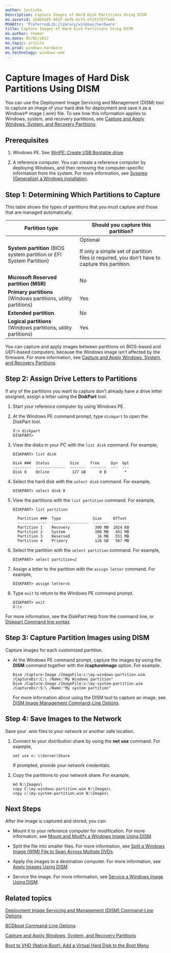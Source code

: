```yaml
---
author: Justinha
Description: Capture Images of Hard Disk Partitions Using DISM
ms.assetid: 164b9185-402f-4afb-bcf5-ef2f37077ed6
MSHAttr: 'PreferredLib:/library/windows/hardware'
title: Capture Images of Hard Disk Partitions Using DISM
ms.author: themar
ms.date: 05/02/2017
ms.topic: article
ms.prod: windows-hardware
ms.technology: windows-oem
---
```


# Capture Images of Hard Disk Partitions Using DISM


You can use the Deployment Image Servicing and Management (DISM) tool to capture an image of your hard disk for deployment and save it as a Windows® image (.wim) file. To see how this information applies to Windows, system, and recovery partitions, see [Capture and Apply Windows, System, and Recovery Partitions](capture-and-apply-windows-system-and-recovery-partitions.md).

## <span id="Prerequisites"></span><span id="prerequisites"></span><span id="PREREQUISITES"></span>Prerequisites


1.  Windows PE. See [WinPE: Create USB Bootable drive](winpe-create-usb-bootable-drive.md).

2.  A reference computer. You can create a reference computer by deploying Windows, and then removing the computer-specific information from the system. For more information, see [Sysprep (Generalize) a Windows installation](sysprep--generalize--a-windows-installation.md).

## <span id="Step_1__Determining_Which_Partitions_to_Capture"></span><span id="step_1__determining_which_partitions_to_capture"></span><span id="STEP_1__DETERMINING_WHICH_PARTITIONS_TO_CAPTURE"></span>Step 1: Determining Which Partitions to Capture


This table shows the types of partitions that you must capture and those that are managed automatically.


| Partition type | Should you capture this partition? |
| --- | --- |
| **System partition** (BIOS system partition or EFI System Partition) | Optional<p><p>If only a simple set of partition files is required, you don’t have to capture this partition. |
| **Microsoft Reserved partition (MSR)** | No |
| **Primary partitions** (Windows partitions, utility partitions) | Yes |
| **Extended partition** | No |
| **Logical partitions** (Windows partitions, utility partitions) | Yes |

You can capture and apply images between partitions on BIOS-based and UEFI-based computers, because the Windows image isn’t affected by the firmware. For more information, see [Capture and Apply Windows, System, and Recovery Partitions](capture-and-apply-windows-system-and-recovery-partitions.md).

## <span id="Step_2__Assign_Drive_Letters_to_Partitions"></span><span id="step_2__assign_drive_letters_to_partitions"></span><span id="STEP_2__ASSIGN_DRIVE_LETTERS_TO_PARTITIONS"></span>Step 2: Assign Drive Letters to Partitions


If any of the partitions you want to capture don’t already have a drive letter assigned, assign a letter using the **DiskPart** tool.

1.  Start your reference computer by using Windows PE.

2.  At the Windows PE command prompt, type `diskpart` to open the DiskPart tool.

    ```
    X:> diskpart
    DISKPART>
    ```

3. View the disks in your PC with the `list disk` command. For example,

    ```
    DISKPART> list disk

    Disk ###  Status         Size     Free     Dyn  Gpt
    --------  -------------  -------  -------  ---  ---
    Disk 0    Online          127 GB      0 B        *
    ```

4.  Select the hard disk with the `select disk` command. For example,

    ```
    DISKPART> select disk 0
    ```

5.  View the partitions with the `list partition` command. For example,

    ```
    DISKPART> list partition

      Partition ###  Type              Size     Offset
      -------------  ----------------  -------  -------
      Partition 1    Recovery           300 MB  1024 KB
      Partition 2    System             100 MB   451 MB
      Partition 3    Reserved            16 MB   551 MB
      Partition 4    Primary            126 GB   567 MB
    ```

6.  Select the partition with the `select partition` command. For example,

    ```
    DISKPART> select partition=2
    ```

7.  Assign a letter to the partition with the `assign letter` command. For example,

    ```
    DISKPART> assign letter=S
    ```

8.  Type `exit` to return to the Windows PE command prompt.

    ```
    DISKPART> exit
    X:\>
    ```

For more information, see the DiskPart Help from the command line, or [Diskpart Command line syntax](http://go.microsoft.com/fwlink/?LinkId=128458).

## <span id="Step_3__Capture_Partition_Images_using_DISM"></span><span id="step_3__capture_partition_images_using_dism"></span><span id="STEP_3__CAPTURE_PARTITION_IMAGES_USING_DISM"></span>Step 3: Capture Partition Images using DISM


Capture images for each customized partition.

-   At the Windows PE command prompt, capture the images by using the **DISM** command together with the **/captureImage** option. For example,

    ```
    Dism /Capture-Image /ImageFile:c:\my-windows-partition.wim /CaptureDir:C:\ /Name:"My Windows partition"
    Dism /Capture-Image /ImageFile:s:\my-system-partition.wim /CaptureDir:S:\ /Name:"My system partition"
    ```

    For more information about using the DISM tool to capture an image, see [DISM Image Management Command-Line Options](dism-image-management-command-line-options-s14.md).

## <span id="Step_4__Save_Images_to_the_Network"></span><span id="step_4__save_images_to_the_network"></span><span id="STEP_4__SAVE_IMAGES_TO_THE_NETWORK"></span>Step 4: Save Images to the Network


Save your .wim files to your network or another safe location.

1.  Connect to your distribution share by using the **net use** command. For example,

    ```
    net use n: \\Server\Share
    ```

    If prompted, provide your network credentials.

2.  Copy the partitions to your network share. For example,

    ```
    md N:\Images\
    copy C:\my-windows-partition.wim N:\Images\
    copy c:\my-system-partition.wim N:\Images\
    ```

## <span id="Next_Steps"></span><span id="next_steps"></span><span id="NEXT_STEPS"></span>Next Steps


After the image is captured and stored, you can:

-   Mount it to your reference computer for modification. For more information, see [Mount and Modify a Windows Image Using DISM](mount-and-modify-a-windows-image-using-dism.md).

-   Split the file into smaller files. For more information, see [Split a Windows Image (WIM) File to Span Across Multiple DVDs](split-a-windows-image--wim--file-to-span-across-multiple-dvds.md).

-   Apply the images to a destination computer. For more information, see [Apply Images Using DISM](apply-images-using-dism.md).

-   Service the image. For more information, see [Service a Windows Image Using DISM](service-a-windows-image-using-dism.md).

## <span id="related_topics"></span>Related topics


[Deployment Image Servicing and Management (DISM) Command-Line Options](deployment-image-servicing-and-management--dism--command-line-options.md)

[BCDboot Command-Line Options](bcdboot-command-line-options-techref-di.md)

[Capture and Apply Windows, System, and Recovery Partitions](capture-and-apply-windows-system-and-recovery-partitions.md)

[Boot to VHD (Native Boot): Add a Virtual Hard Disk to the Boot Menu](boot-to-vhd--native-boot--add-a-virtual-hard-disk-to-the-boot-menu.md)

 

 






